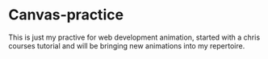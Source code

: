 # Canvas-practice
This is just my practive for web development animation, started with a chris courses tutorial and will be bringing new animations into my repertoire.
